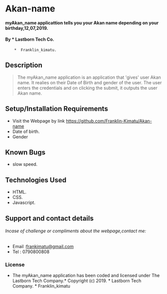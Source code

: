 # Akan-name
 
#### myAkan_name applicattion tells you your Akan name depending on your birthday,12,07,2019.
#### By * Lastborn Tech Co. 
        *  Franklin_kimatu.
## Description
> The myAkan_name application is an application that 'gives' user Akan name. It realies on their Date of Birth and gender of the user. The user enters the credentials and on clicking the submit, it outputs the user Akan name.
## Setup/Installation Requirements
* Visit the Webpage by link https://github.com/Franklin-Kimatu/Akan-name
* Date of birth.
* Gender

## Known Bugs
* slow speed.
## Technologies Used
* HTML.
* CSS.
* Javascript.
## Support and contact details
###### Incase of challenge or compliments about the webpage,contact me:
* Email :frankimatu@gmail.com
* Tel : 0790800808
### License
* The myAkan_name application has been coded and licensed under The Lastborn Tech Company.*
Copyright (c) 2019. 
      * Lastborn Tech Company.
      * Franklin_kimatu 
